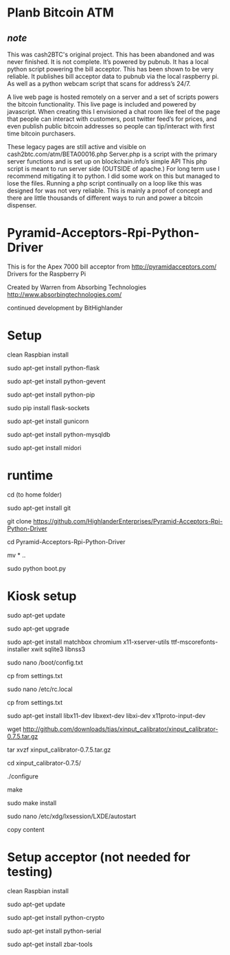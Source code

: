 Planb Bitcoin ATM
=============

*note*
-----
This was cash2BTC's original project. This has been abandoned and was never finished. It is not complete. It’s powered by pubnub. It has a local python script powering the bill acceptor. This has been shown to be very reliable. It publishes bill acceptor data to pubnub via the local raspberry pi. As well as a python webcam script that scans for address’s 24/7.


A live web page is hosted remotely on a server and a set of scripts powers the bitcoin functionality. This live page is included and powered by javascript. When creating this I envisioned a chat room like feel of the page that people can interact with customers, post twitter feed’s for prices, and even publish public bitcoin addresses so people can tip/interact with first time bitcoin purchasers.


These legacy pages are still active and visible on cash2btc.com/atm/BETA00016.php
 Server.php is a script with the primary server functions and is set up on blockchain.info’s simple API
This php script is meant to run server side (OUTSIDE of apache.) For long term use I recommend mitigating it to python. I did some work on this but managed to lose the files. Running a php script continually on a loop like this was designed for was not very reliable. 
This is mainly a proof of concept and there are little thousands of different ways to run and power a bitcoin dispenser. 


Pyramid-Acceptors-Rpi-Python-Driver
===================================

This is for the Apex 7000 bill acceptor from http://pyramidacceptors.com/ Drivers for the Raspberry Pi

Created by 
Warren from Absorbing Technologies http://www.absorbingtechnologies.com/

continued development by BitHighlander



Setup
===================

clean Raspbian install

sudo apt-get install python-flask

sudo apt-get install python-gevent

sudo apt-get install python-pip

sudo pip install flask-sockets

sudo apt-get install gunicorn

sudo apt-get install python-mysqldb

sudo apt-get install midori



runtime
========


cd (to home folder)

sudo apt-get install git

git clone https://github.com/HighlanderEnterprises/Pyramid-Acceptors-Rpi-Python-Driver

cd Pyramid-Acceptors-Rpi-Python-Driver

mv * ..

sudo python boot.py



Kiosk setup
===============


sudo apt-get update

sudo apt-get upgrade

sudo apt-get install matchbox chromium x11-xserver-utils ttf-mscorefonts-installer xwit sqlite3 libnss3

sudo nano /boot/config.txt

cp from settings.txt

sudo nano /etc/rc.local

cp from settings.txt

sudo apt-get install libx11-dev libxext-dev libxi-dev x11proto-input-dev

wget http://github.com/downloads/tias/xinput_calibrator/xinput_calibrator-0.7.5.tar.gz

tar xvzf xinput_calibrator-0.7.5.tar.gz

cd xinput_calibrator-0.7.5/

./configure 

make 

sudo make install

sudo nano /etc/xdg/lxsession/LXDE/autostart 

copy content




Setup acceptor (not needed for testing)
===================

clean Raspbian install

sudo apt-get update

sudo apt-get install python-crypto

sudo apt-get install python-serial

sudo apt-get install zbar-tools
